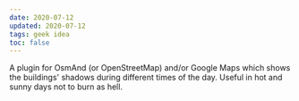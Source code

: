 ```yaml
---
date: 2020-07-12
updated: 2020-07-12
tags: geek idea
toc: false
---
```

A plugin for OsmAnd (or OpenStreetMap) and/or Google Maps which shows the buildings' shadows during different times of the day. Useful in hot and sunny days not to burn as hell.